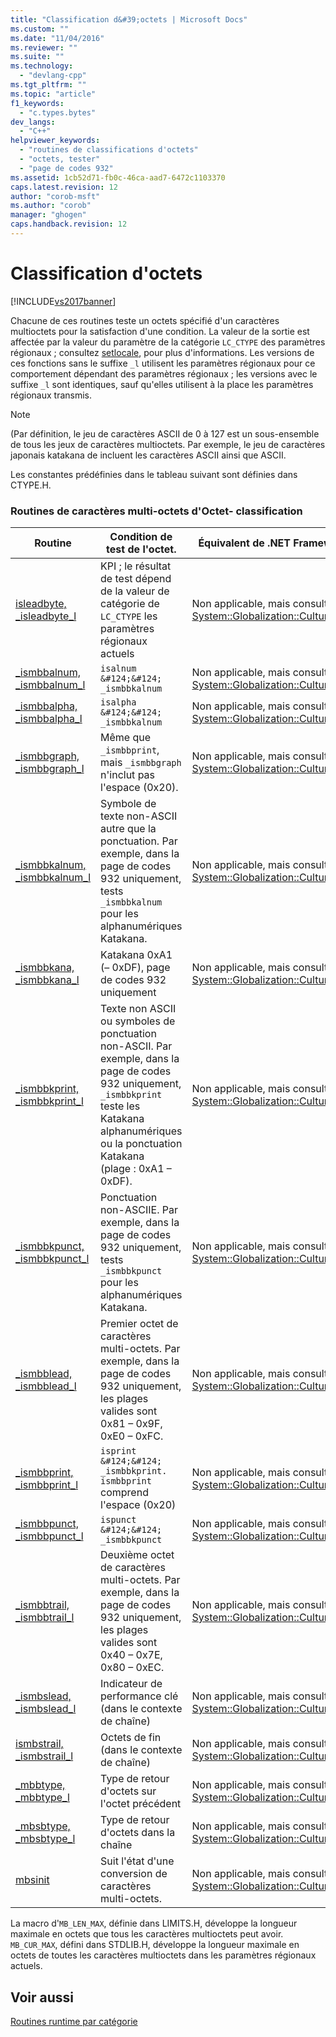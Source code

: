 ```yaml
---
title: "Classification d&#39;octets | Microsoft Docs"
ms.custom: ""
ms.date: "11/04/2016"
ms.reviewer: ""
ms.suite: ""
ms.technology: 
  - "devlang-cpp"
ms.tgt_pltfrm: ""
ms.topic: "article"
f1_keywords: 
  - "c.types.bytes"
dev_langs: 
  - "C++"
helpviewer_keywords: 
  - "routines de classifications d'octets"
  - "octets, tester"
  - "page de codes 932"
ms.assetid: 1cb52d71-fb0c-46ca-aad7-6472c1103370
caps.latest.revision: 12
author: "corob-msft"
ms.author: "corob"
manager: "ghogen"
caps.handback.revision: 12
---
```

# Classification d&#39;octets
[!INCLUDE[vs2017banner](../assembler/inline/includes/vs2017banner.md)]

Chacune de ces routines teste un octets spécifié d'un caractères multioctets pour la satisfaction d'une condition.  La valeur de la sortie est affectée par la valeur du paramètre de la catégorie `LC_CTYPE` des paramètres régionaux ; consultez [setlocale](../c-runtime-library/reference/setlocale-wsetlocale.md), pour plus d'informations.  Les versions de ces fonctions sans le suffixe `_l` utilisent les paramètres régionaux pour ce comportement dépendant des paramètres régionaux ; les versions avec le suffixe `_l` sont identiques, sauf qu'elles utilisent à la place les paramètres régionaux transmis.  
  
> [!NOTE]
>  \(Par définition, le jeu de caractères ASCII de 0 à 127 est un sous\-ensemble de tous les jeux de caractères multioctets.  Par exemple, le jeu de caractères japonais katakana de incluent les caractères ASCII ainsi que ASCII.  
  
 Les constantes prédéfinies dans le tableau suivant sont définies dans CTYPE.H.  
  
### Routines de caractères multi\-octets d'Octet\- classification  
  
|Routine|Condition de test de l'octet.|Équivalent de .NET Framework|  
|-------------|-----------------------------------|----------------------------------|  
|[isleadbyte, \_isleadbyte\_l](../c-runtime-library/reference/isleadbyte-isleadbyte-l.md)|KPI ; le résultat de test dépend de la valeur de catégorie de `LC_CTYPE` les paramètres régionaux actuels|Non applicable, mais consultez [System::Globalization::CultureInfo](https://msdn.microsoft.com/en-us/library/system.globalization.cultureinfo.aspx).|  
|[\_ismbbalnum, \_ismbbalnum\_l](../c-runtime-library/reference/ismbbalnum-ismbbalnum-l.md)|`isalnum &#124;&#124; _ismbbkalnum`|Non applicable, mais consultez [System::Globalization::CultureInfo](https://msdn.microsoft.com/en-us/library/system.globalization.cultureinfo.aspx).|  
|[\_ismbbalpha, \_ismbbalpha\_l](../c-runtime-library/reference/ismbbalpha-ismbbalpha-l.md)|`isalpha &#124;&#124; _ismbbkalnum`|Non applicable, mais consultez [System::Globalization::CultureInfo](https://msdn.microsoft.com/en-us/library/system.globalization.cultureinfo.aspx).|  
|[\_ismbbgraph, \_ismbbgraph\_l](../c-runtime-library/reference/ismbbgraph-ismbbgraph-l.md)|Même que `_ismbbprint`, mais `_ismbbgraph` n'inclut pas l'espace \(0x20\).|Non applicable, mais consultez [System::Globalization::CultureInfo](https://msdn.microsoft.com/en-us/library/system.globalization.cultureinfo.aspx).|  
|[\_ismbbkalnum, \_ismbbkalnum\_l](../c-runtime-library/reference/ismbbkalnum-ismbbkalnum-l.md)|Symbole de texte non\-ASCII autre que la ponctuation.  Par exemple, dans la page de codes 932 uniquement, tests `_ismbbkalnum` pour les alphanumériques Katakana.|Non applicable, mais consultez [System::Globalization::CultureInfo](https://msdn.microsoft.com/en-us/library/system.globalization.cultureinfo.aspx).|  
|[\_ismbbkana, \_ismbbkana\_l](../c-runtime-library/reference/ismbbkana-ismbbkana-l.md)|Katakana 0xA1 \(– 0xDF\), page de codes 932 uniquement|Non applicable, mais consultez [System::Globalization::CultureInfo](https://msdn.microsoft.com/en-us/library/system.globalization.cultureinfo.aspx).|  
|[\_ismbbkprint, \_ismbbkprint\_l](../c-runtime-library/reference/ismbbkprint-ismbbkprint-l.md)|Texte non ASCII ou symboles de ponctuation non\-ASCII.  Par exemple, dans la page de codes 932 uniquement, `_ismbbkprint` teste les Katakana alphanumériques ou la ponctuation Katakana \(plage : 0xA1 – 0xDF\).|Non applicable, mais consultez [System::Globalization::CultureInfo](https://msdn.microsoft.com/en-us/library/system.globalization.cultureinfo.aspx).|  
|[\_ismbbkpunct, \_ismbbkpunct\_l](../c-runtime-library/reference/ismbbkpunct-ismbbkpunct-l.md)|Ponctuation non\-ASCIIE.  Par exemple, dans la page de codes 932 uniquement, tests `_ismbbkpunct` pour les alphanumériques Katakana.|Non applicable, mais consultez [System::Globalization::CultureInfo](https://msdn.microsoft.com/en-us/library/system.globalization.cultureinfo.aspx).|  
|[\_ismbblead, \_ismbblead\_l](../c-runtime-library/reference/ismbblead-ismbblead-l.md)|Premier octet de caractères multi\-octets.  Par exemple, dans la page de codes 932 uniquement, les plages valides sont 0x81 – 0x9F, 0xE0 – 0xFC.|Non applicable, mais consultez [System::Globalization::CultureInfo](https://msdn.microsoft.com/en-us/library/system.globalization.cultureinfo.aspx).|  
|[\_ismbbprint, \_ismbbprint\_l](../c-runtime-library/reference/ismbbprint-ismbbprint-l.md)|`isprint &#124;&#124; _ismbbkprint. ismbbprint` comprend l'espace \(0x20\)|Non applicable, mais consultez [System::Globalization::CultureInfo](https://msdn.microsoft.com/en-us/library/system.globalization.cultureinfo.aspx).|  
|[\_ismbbpunct, \_ismbbpunct\_l](../c-runtime-library/reference/ismbbpunct-ismbbpunct-l.md)|`ispunct &#124;&#124; _ismbbkpunct`|Non applicable, mais consultez [System::Globalization::CultureInfo](https://msdn.microsoft.com/en-us/library/system.globalization.cultureinfo.aspx).|  
|[\_ismbbtrail, \_ismbbtrail\_l](../c-runtime-library/reference/ismbbtrail-ismbbtrail-l.md)|Deuxième octet de caractères multi\-octets.  Par exemple, dans la page de codes 932 uniquement, les plages valides sont 0x40 – 0x7E, 0x80 – 0xEC.|Non applicable, mais consultez [System::Globalization::CultureInfo](https://msdn.microsoft.com/en-us/library/system.globalization.cultureinfo.aspx).|  
|[\_ismbslead, \_ismbslead\_l](../c-runtime-library/reference/ismbslead-ismbstrail-ismbslead-l-ismbstrail-l.md)|Indicateur de performance clé \(dans le contexte de chaîne\)|Non applicable, mais consultez [System::Globalization::CultureInfo](https://msdn.microsoft.com/en-us/library/system.globalization.cultureinfo.aspx).|  
|[ismbstrail, \_ismbstrail\_l](../c-runtime-library/reference/ismbslead-ismbstrail-ismbslead-l-ismbstrail-l.md)|Octets de fin \(dans le contexte de chaîne\)|Non applicable, mais consultez [System::Globalization::CultureInfo](https://msdn.microsoft.com/en-us/library/system.globalization.cultureinfo.aspx).|  
|[\_mbbtype, \_mbbtype\_l](../c-runtime-library/reference/mbbtype-mbbtype-l.md)|Type de retour d'octets sur l'octet précédent|Non applicable, mais consultez [System::Globalization::CultureInfo](https://msdn.microsoft.com/en-us/library/system.globalization.cultureinfo.aspx).|  
|[\_mbsbtype, \_mbsbtype\_l](../c-runtime-library/reference/mbsbtype-mbsbtype-l.md)|Type de retour d'octets dans la chaîne|Non applicable, mais consultez [System::Globalization::CultureInfo](https://msdn.microsoft.com/en-us/library/system.globalization.cultureinfo.aspx).|  
|[mbsinit](../c-runtime-library/reference/mbsinit.md)|Suit l'état d'une conversion de caractères multi\-octets.|Non applicable, mais consultez [System::Globalization::CultureInfo](https://msdn.microsoft.com/en-us/library/system.globalization.cultureinfo.aspx).|  
  
 La macro d'`MB_LEN_MAX`, définie dans LIMITS.H, développe la longueur maximale en octets que tous les caractères multioctets peut avoir.  `MB_CUR_MAX`, défini dans STDLIB.H, développe la longueur maximale en octets de toutes les caractères multioctets dans les paramètres régionaux actuels.  
  
## Voir aussi  
 [Routines runtime par catégorie](../c-runtime-library/run-time-routines-by-category.md)